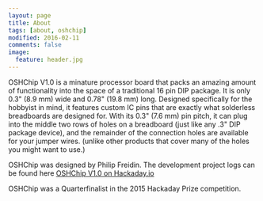 ```yaml
---
layout: page
title: About
tags: [about, oshchip]
modified: 2016-02-11
comments: false
image:
  feature: header.jpg
---
```


OSHChip V1.0 is a minature processor board that packs an amazing amount
of functionality into the space of a traditional 16 pin DIP package. It
is only 0.3" (8.9 mm) wide and 0.78" (19.8 mm) long. Designed
specifically for the hobbyist in mind, it features custom IC pins that
are exactly what solderless breadboards are designed for. With its 0.3"
(7.6 mm) pin pitch, it can plug into the middle two rows of holes on a
breadboard (just like any .3" DIP package device), and the remainder of
the connection holes are available for your jumper wires. (unlike other
products that cover many of the holes you might want to use.)


OSHChip was designed by Philip Freidin. The development project logs
can be found here [OSHChip V1.0 on Hackaday.io](https://hackaday.io/project/7212-oshchip-v10)

OSHChip was a Quarterfinalist in the 2015 Hackaday Prize competition.
